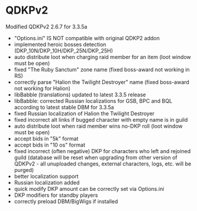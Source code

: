 # QDKPv2
Modified QDKPv2 2.6.7 for 3.3.5a

- "Options.ini" IS NOT compatible with original QDKP2 addon
- implemented heroic bosses detection (DKP_10N/DKP_10H/DKP_25N/DKP_25H)
- auto distribute loot when charging raid member for an item (loot window must be open)
- fixed "The Ruby Sanctum" zone name (fixed boss-award not working in RS)
- correctly parse "Halion the Twilight Destroyer" name (fixed boss-award not working for Halion)
- libBabble (translations) updated to latest 3.3.5 release
- libBabble: corrected Russian localizations for GSB, BPC and BQL according to latest stable DBM for 3.3.5a
- fixed Russian localization of Halion the Twilight Destroyer
- fixed incorrect alt links if bugged character with empty name is in guild
- auto distribute loot when raid member wins no-DKP roll (loot window must be open)
- accept bids in "5k" format
- accept bids in "10 os" format
- fixed incorrect (often negative) DKP for characters who left and rejoined guild (database will be reset when upgrading from other version of QDKPv2 - all unuploaded changes, external characters, logs, etc. will be purged)
- better localization support
- Russian localization added
- quick modify DKP amount can be correctly set via Options.ini
- DKP modifiers for standby players
- correctly preload DBM/BigWigs if installed
